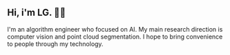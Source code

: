 ## Hi, i'm LG. 🧑‍💻


I'm an algorithm engineer who focused on AI. My main research direction is computer vision and point cloud segmentation. I hope to bring convenience to people through my technology.
